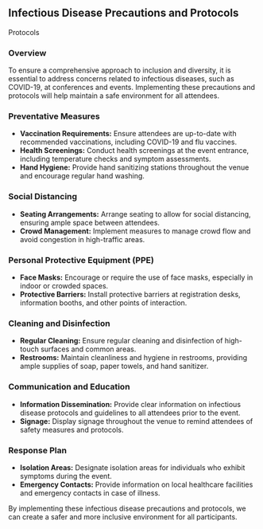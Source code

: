 ## Infectious Disease Precautions and Protocols
Protocols
### Overview
To ensure a comprehensive approach to inclusion and diversity, it is essential to address concerns related to infectious diseases, such as COVID-19, at conferences and events. Implementing these precautions and protocols will help maintain a safe environment for all attendees.

### Preventative Measures
- **Vaccination Requirements:** Ensure attendees are up-to-date with recommended vaccinations, including COVID-19 and flu vaccines.
- **Health Screenings:** Conduct health screenings at the event entrance, including temperature checks and symptom assessments.
- **Hand Hygiene:** Provide hand sanitizing stations throughout the venue and encourage regular hand washing.

### Social Distancing
- **Seating Arrangements:** Arrange seating to allow for social distancing, ensuring ample space between attendees.
- **Crowd Management:** Implement measures to manage crowd flow and avoid congestion in high-traffic areas.

### Personal Protective Equipment (PPE)
- **Face Masks:** Encourage or require the use of face masks, especially in indoor or crowded spaces.
- **Protective Barriers:** Install protective barriers at registration desks, information booths, and other points of interaction.

### Cleaning and Disinfection
- **Regular Cleaning:** Ensure regular cleaning and disinfection of high-touch surfaces and common areas.
- **Restrooms:** Maintain cleanliness and hygiene in restrooms, providing ample supplies of soap, paper towels, and hand sanitizer.

### Communication and Education
- **Information Dissemination:** Provide clear information on infectious disease protocols and guidelines to all attendees prior to the event.
- **Signage:** Display signage throughout the venue to remind attendees of safety measures and protocols.

### Response Plan
- **Isolation Areas:** Designate isolation areas for individuals who exhibit symptoms during the event.
- **Emergency Contacts:** Provide information on local healthcare facilities and emergency contacts in case of illness.

By implementing these infectious disease precautions and protocols, we can create a safer and more inclusive environment for all participants.

